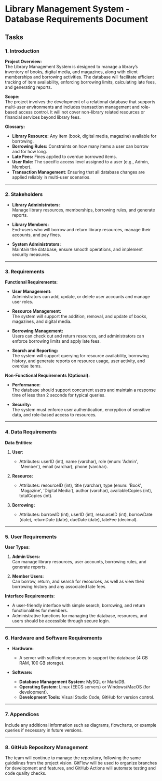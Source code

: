 # Library Management System - Database Requirements Document

## Tasks

### 1. Introduction

**Project Overview:**  
The Library Management System is designed to manage a library’s inventory of books, digital media, and magazines, along with client memberships and borrowing activities. The database will facilitate efficient tracking of item availability, enforcing borrowing limits, calculating late fees, and generating reports.

**Scope:**  
The project involves the development of a relational database that supports multi-user environments and includes transaction management and role-based access control. It will not cover non-library related resources or financial services beyond library fees.

**Glossary:**
- **Library Resource:** Any item (book, digital media, magazine) available for borrowing.
- **Borrowing Rules:** Constraints on how many items a user can borrow and for how long.
- **Late Fees:** Fines applied to overdue borrowed items.
- **User Role:** The specific access level assigned to a user (e.g., Admin, Member).
- **Transaction Management:** Ensuring that all database changes are applied reliably in multi-user scenarios.

---

### 2. Stakeholders

- **Library Administrators:**  
  Manage library resources, memberships, borrowing rules, and generate reports.
  
- **Library Members:**  
  End-users who will borrow and return library resources, manage their accounts, and pay fines.

- **System Administrators:**  
  Maintain the database, ensure smooth operations, and implement security measures.

---

### 3. Requirements

**Functional Requirements:**
- **User Management:**  
  Administrators can add, update, or delete user accounts and manage user roles.

- **Resource Management:**  
  The system will support the addition, removal, and update of books, magazines, and digital media.

- **Borrowing Management:**  
  Users can check out and return resources, and administrators can enforce borrowing limits and apply late fees.

- **Search and Reporting:**  
  The system will support querying for resource availability, borrowing history, and generate reports on resource usage, user activity, and overdue items.

**Non-Functional Requirements (Optional):**
- **Performance:**  
  The database should support concurrent users and maintain a response time of less than 2 seconds for typical queries.
  
- **Security:**  
  The system must enforce user authentication, encryption of sensitive data, and role-based access to resources.

---

### 4. Data Requirements

**Data Entities:**
1. **User:**
   - Attributes: userID (int), name (varchar), role (enum: 'Admin', 'Member'), email (varchar), phone (varchar).
   
2. **Resource:**
   - Attributes: resourceID (int), title (varchar), type (enum: 'Book', 'Magazine', 'Digital Media'), author (varchar), availableCopies (int), totalCopies (int).
   
3. **Borrowing:**
   - Attributes: borrowID (int), userID (int), resourceID (int), borrowDate (date), returnDate (date), dueDate (date), lateFee (decimal).

---

### 5. User Requirements

**User Types:**
1. **Admin Users:**  
   Can manage library resources, user accounts, borrowing rules, and generate reports.
   
2. **Member Users:**  
   Can borrow, return, and search for resources, as well as view their borrowing history and any associated late fees.

**Interface Requirements:**
- A user-friendly interface with simple search, borrowing, and return functionalities for members.
- Administrative functions for managing the database, resources, and users should be accessible through secure login.

---

### 6. Hardware and Software Requirements

- **Hardware:**
  - A server with sufficient resources to support the database (4 GB RAM, 100 GB storage).
  
- **Software:**
  - **Database Management System:** MySQL or MariaDB.
  - **Operating System:** Linux (EECS servers) or Windows/MacOS (for development).
  - **Development Tools:** Visual Studio Code, GitHub for version control.

---

### 7. Appendices

Include any additional information such as diagrams, flowcharts, or example queries if necessary in future versions.

---

### 8. GitHub Repository Management

The team will continue to manage the repository, following the same guidelines from the project vision. GitFlow will be used to organize branches for development and features, and GitHub Actions will automate testing and code quality checks.
